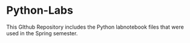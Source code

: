 # Python-Labs

This GIthub Repository includes the Python labnotebook files that were used in the Spring semester.

